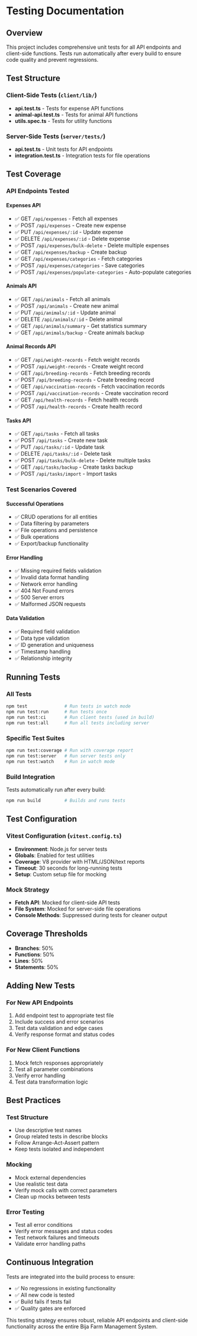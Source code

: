 # Testing Documentation

## Overview

This project includes comprehensive unit tests for all API endpoints and client-side functions. Tests run automatically after every build to ensure code quality and prevent regressions.

## Test Structure

### Client-Side Tests (`client/lib/`)

- **api.test.ts** - Tests for expense API functions
- **animal-api.test.ts** - Tests for animal API functions
- **utils.spec.ts** - Tests for utility functions

### Server-Side Tests (`server/tests/`)

- **api.test.ts** - Unit tests for API endpoints
- **integration.test.ts** - Integration tests for file operations

## Test Coverage

### API Endpoints Tested

#### Expenses API

- ✅ GET `/api/expenses` - Fetch all expenses
- ✅ POST `/api/expenses` - Create new expense
- ✅ PUT `/api/expenses/:id` - Update expense
- ✅ DELETE `/api/expenses/:id` - Delete expense
- ✅ POST `/api/expenses/bulk-delete` - Delete multiple expenses
- ✅ GET `/api/expenses/backup` - Create backup
- ✅ GET `/api/expenses/categories` - Fetch categories
- ✅ POST `/api/expenses/categories` - Save categories
- ✅ POST `/api/expenses/populate-categories` - Auto-populate categories

#### Animals API

- ✅ GET `/api/animals` - Fetch all animals
- ✅ POST `/api/animals` - Create new animal
- ✅ PUT `/api/animals/:id` - Update animal
- ✅ DELETE `/api/animals/:id` - Delete animal
- ✅ GET `/api/animals/summary` - Get statistics summary
- ✅ GET `/api/animals/backup` - Create animals backup

#### Animal Records API

- ✅ GET `/api/weight-records` - Fetch weight records
- ✅ POST `/api/weight-records` - Create weight record
- ✅ GET `/api/breeding-records` - Fetch breeding records
- ✅ POST `/api/breeding-records` - Create breeding record
- ✅ GET `/api/vaccination-records` - Fetch vaccination records
- ✅ POST `/api/vaccination-records` - Create vaccination record
- ✅ GET `/api/health-records` - Fetch health records
- ✅ POST `/api/health-records` - Create health record

#### Tasks API

- ✅ GET `/api/tasks` - Fetch all tasks
- ✅ POST `/api/tasks` - Create new task
- ✅ PUT `/api/tasks/:id` - Update task
- ✅ DELETE `/api/tasks/:id` - Delete task
- ✅ POST `/api/tasks/bulk-delete` - Delete multiple tasks
- ✅ GET `/api/tasks/backup` - Create tasks backup
- ✅ POST `/api/tasks/import` - Import tasks

### Test Scenarios Covered

#### Successful Operations

- ✅ CRUD operations for all entities
- ✅ Data filtering by parameters
- ✅ File operations and persistence
- ✅ Bulk operations
- ✅ Export/backup functionality

#### Error Handling

- ✅ Missing required fields validation
- ✅ Invalid data format handling
- ✅ Network error handling
- ✅ 404 Not Found errors
- ✅ 500 Server errors
- ✅ Malformed JSON requests

#### Data Validation

- ✅ Required field validation
- ✅ Data type validation
- ✅ ID generation and uniqueness
- ✅ Timestamp handling
- ✅ Relationship integrity

## Running Tests

### All Tests

```bash
npm test              # Run tests in watch mode
npm run test:run      # Run tests once
npm run test:ci       # Run client tests (used in build)
npm run test:all      # Run all tests including server
```

### Specific Test Suites

```bash
npm run test:coverage # Run with coverage report
npm run test:server   # Run server tests only
npm run test:watch    # Run in watch mode
```

### Build Integration

Tests automatically run after every build:

```bash
npm run build         # Builds and runs tests
```

## Test Configuration

### Vitest Configuration (`vitest.config.ts`)

- **Environment**: Node.js for server tests
- **Globals**: Enabled for test utilities
- **Coverage**: V8 provider with HTML/JSON/text reports
- **Timeout**: 30 seconds for long-running tests
- **Setup**: Custom setup file for mocking

### Mock Strategy

- **Fetch API**: Mocked for client-side API tests
- **File System**: Mocked for server-side file operations
- **Console Methods**: Suppressed during tests for cleaner output

## Coverage Thresholds

- **Branches**: 50%
- **Functions**: 50%
- **Lines**: 50%
- **Statements**: 50%

## Adding New Tests

### For New API Endpoints

1. Add endpoint test to appropriate test file
2. Include success and error scenarios
3. Test data validation and edge cases
4. Verify response format and status codes

### For New Client Functions

1. Mock fetch responses appropriately
2. Test all parameter combinations
3. Verify error handling
4. Test data transformation logic

## Best Practices

### Test Structure

- Use descriptive test names
- Group related tests in describe blocks
- Follow Arrange-Act-Assert pattern
- Keep tests isolated and independent

### Mocking

- Mock external dependencies
- Use realistic test data
- Verify mock calls with correct parameters
- Clean up mocks between tests

### Error Testing

- Test all error conditions
- Verify error messages and status codes
- Test network failures and timeouts
- Validate error handling paths

## Continuous Integration

Tests are integrated into the build process to ensure:

- ✅ No regressions in existing functionality
- ✅ All new code is tested
- ✅ Build fails if tests fail
- ✅ Quality gates are enforced

This testing strategy ensures robust, reliable API endpoints and client-side functionality across the entire Bija Farm Management System.
